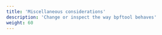 ```yaml
---
title: 'Miscellaneous considerations'
description: 'Change or inspect the way bpftool behaves'
weight: 60
---
```

